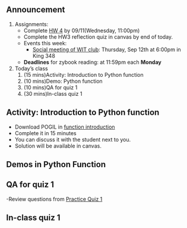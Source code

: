 ## Announcement
1. Assignments:
   - Complete [HW 4](https://w3.cs.jmu.edu/cs149/f24/hw/hw4/) by 09/11(Wednesday, 11:00pm)
   - Complete the HW3 reflection quiz in canvas by end of today. 
   - Events this week:
      - [Social meeting of WIT club](WIT_social_meeting.png): Thursday, Sep 12th at 6:00pm in King 348
   - **Deadlines** for zybook reading: at 11:59pm each **Monday**
2. Today’s class
   1. (15 mins)Activity: Introduction to Python function
   2. (10 mins)Demo: Python function
   3. (10 mins)QA for quiz 1
   4. (30 mins)In-class quiz 1

## Activity: Introduction to Python function
   - Download POGIL in [function introduction](Functions_Intro.pdf)
   - Complete it in 15 minutes
   - You can discuss it with the student next to you. 
   - Solution will be available in canvas. 
## Demos in Python Function

## QA for quiz 1
-Review questions from [Practice Quiz 1](https://w3.cs.jmu.edu/cs149/f24/quiz/practice1/)

## In-class quiz 1
